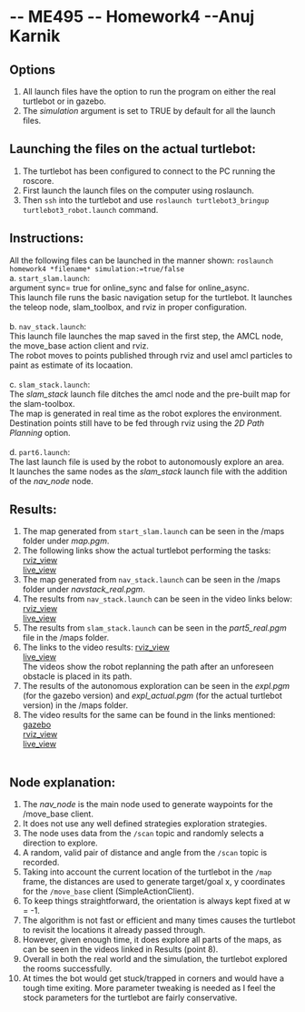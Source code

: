 # -- ME495 -- Homework4 --Anuj Karnik

## Options
1. All launch files have the option to run the program on either the real turtlebot or in gazebo.
2. The *simulation* argument is set to TRUE by default for all the launch files.

## Launching the files on the actual turtlebot: 
1. The turtlebot has been configured to connect to the PC running the roscore. 
2. First launch the launch files on the computer using roslaunch.
3. Then `ssh` into the turtlebot and use `roslaunch turtlebot3_bringup turtlebot3_robot.launch` command.

## Instructions:
All the following files can be launched in the manner shown: `roslaunch homework4 *filename* simulation:=true/false` <br>
    a. `start_slam.launch`: <br>
    argument sync= true for online_sync and false for online_async. <br>
    This launch file runs the basic navigation setup for the turtlebot. It launches the teleop node, slam_toolbox, and rviz in proper configuration. <br><br>
    b. `nav_stack.launch`: <br>
    This launch file launches the map saved in the first step, the AMCL node, the move_base action client and rviz. <br>
    The robot moves to points published through rviz and usel amcl particles to paint as estimate of its locaation. <br><br>
    c. `slam_stack.launch`: <br>
    The *slam_stack* launch file ditches the amcl node and the pre-built map for the slam-toolbox. <br>
    The map is generated in real time as the robot explores the environment.<br>
    Destination points still have to be fed through rviz using the *2D Path Planning* option. <br><br>
    d. `part6.launch`: <br>
    The last launch file is used by the robot to autonomously explore an area.<br>
    It launches the same nodes as the *slam_stack* launch file with the addition of the *nav_node* node. <br>
    
## Results:
1. The map generated from `start_slam.launch` can be seen in the /maps folder under *map.pgm*.
2. The following links show the actual turtlebot performing the tasks: <br>
[rviz_view](https://drive.google.com/file/d/1UCzGdjRtyEc1Eh-ZOtlQHQCMAa-4-vVO/view?usp=sharing) <br>
[live_view](https://drive.google.com/file/d/1FOKnzTXWus_wDN7hqp2NJciMrApdsktv/view?usp=sharing)
3. The map generated from `nav_stack.launch` can be seen in the /maps folder under *navstack_real.pgm*.
4. The results from `nav_stack.launch` can be seen in the video links below:<br>
[rviz_view](https://drive.google.com/file/d/1wKQMv1kIMJMrD9e3bNNQXE7BeTmPu41a/view?usp=sharing) <br>
[live_view](https://drive.google.com/file/d/1yHoK1RN2l9UNxBtqfUJkIOQbmIGW7l6B/view?usp=sharing)
5. The results from `slam_stack.launch` can be seen in the *part5_real.pgm* file in the /maps folder.
6. The links to the video results:
[rviz_view](https://drive.google.com/file/d/1CmbqP6iefY8nMGRD6vktqGrk7zw1q08P/view?usp=sharing) <br>
[live_view](https://drive.google.com/file/d/1TOyqeVkf1FbJUC43epQ8jy2jSfY5IGeK/view?usp=sharing) <br>
The videos show the robot replanning the path after an unforeseen obstacle is placed in its path.
7. The results of the autonomous exploration can be seen in the *expl.pgm* (for the gazebo version) and *expl_actual.pgm* (for the actual turtlebot version) in the /maps folder.
8. The video results for the same can be found in the links mentioned: <br>
[gazebo](https://drive.google.com/file/d/1tZxxd9CWbW-w-YAvvy4SvMhhjrk9CyJY/view?usp=sharing) <br>
[rviz_view](https://drive.google.com/file/d/1Ox81V7ZQRLk12Y-igi2BCTuVeTy783FZ/view?usp=sharing) <br>
[live_view](https://drive.google.com/file/d/1itK5CIeD-VkErfx0N_ms4O9OUXwcxeco/view?usp=sharing) <br><br>

## Node explanation:
1. The *nav_node* is the main node used to generate waypoints for the /move_base client.
2. It does not use any well defined strategies exploration strategies.
3. The node uses data from the `/scan` topic and randomly selects a direction to explore.
4. A random, valid pair of distance and angle from the `/scan` topic is recorded.
5. Taking into account the current location of the turtlebot in the `/map` frame, the distances are used to generate target/goal x, y coordinates for the `/move_base` client (SimpleActionClient).
6. To keep things straightforward, the orientation is always kept fixed at w = -1.
7. The algorithm is not fast or efficient and many times causes the turtlebot to revisit the locations it already passed through.
8. However, given enough time, it does explore all parts of the maps, as can be seen in the videos linked in Results (point 8).
9. Overall in both the real world and the simulation, the turtlebot explored the rooms successfully.
10. At times the bot would get stuck/trapped in corners and would have a tough time exiting. More parameter tweaking is needed as I feel the stock parameters for the turtlebot are fairly conservative. 

